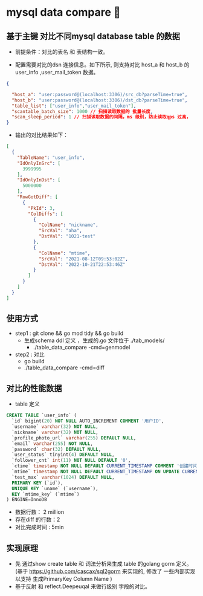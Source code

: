 # mysql data compare 👏

## 基于主键 对比不同mysql database  table 的数据
- 前提条件：对比的表名 和 表结构一致。

- 配置需要对比的dsn 连接信息。如下所示, 则支持对比 host_a 和 host_b 的 user_info ,user_mail_token 数据。


```json
{

  "host_a": "user:password@(localhost:3306)/src_db?parseTime=true",
  "host_b": "user:password@(localhost:3306)/dst_db?parseTime=true",
  "table_list": ["user_info","user_mail_token"],
  "scantable_batch_size": 1000 // 扫描读取数据的 批量长度,
  "scan_sleep_period": 1 // 扫描读取数据的间隔，ms 级别，防止读取qps 过高，
}

```


- 输出的对比结果如下：
```json
[
  {
    "TableName": "user_info",
    "IdOnlyInSrc": [
      3999995
    ],
    "IdOnlyInDst": [
      5000000
    ],
    "RowGotDiff": [
      {
        "PkId": 3,
        "ColDiffs": [
          {
            "ColName": "nickname",
            "SrcVal": "aha",
            "DstVal": "1021-test"
          },
          {
            "ColName": "mtime",
            "SrcVal": "2021-08-12T09:53:02Z",
            "DstVal": "2022-10-21T22:53:46Z"
          }
        ]
      }
    ]
  }
]
```


## 使用方式
- step1 : git clone && go mod tidy && go build 
  - 生成schema ddl 定义 ，生成的.go 文件位于 ./tab_models/ 
    - ./table_data_compare -cmd=genmodel 
- step2 : 对比
    - go build 
    - ./table_data_compare -cmd=diff 
    
## 对比的性能数据 
- table 定义
```sql
CREATE TABLE `user_info` (
  `id` bigint(20) NOT NULL AUTO_INCREMENT COMMENT '用户ID',
  `username` varchar(32) NOT NULL,
  `nickname` varchar(32) NOT NULL,
  `profile_photo_url` varchar(255) DEFAULT NULL,
  `email` varchar(255) NOT NULL,
  `password` char(32) DEFAULT NULL,
  `user_status` tinyint(4) DEFAULT NULL,
  `follower_cnt` int(11) NOT NULL DEFAULT '0',
  `ctime` timestamp NOT NULL DEFAULT CURRENT_TIMESTAMP COMMENT '创建时间',
  `mtime` timestamp NOT NULL DEFAULT CURRENT_TIMESTAMP ON UPDATE CURRENT_TIMESTAMP COMMENT '最后修改时间',
  `test_max` varchar(1024) DEFAULT NULL,
  PRIMARY KEY (`id`),
  UNIQUE KEY `uname` (`username`),
  KEY `mtime_key` (`mtime`)
) ENGINE=InnoDB
```
- 数据行数： 2 million 
- 存在diff 的行数：2 
- 对比完成时间 : 5min

## 实现原理
- 先 通过show create table 和 词法分析来生成 table 的golang gorm 定义。(基于 https://github.com/cascax/sql2gorm 来实现的, 修改了 一些内部实现以支持 生成PrimaryKey Column Name
)
- 基于反射 和 reflect.Deepeuqal 来做行级别 字段的对比。





